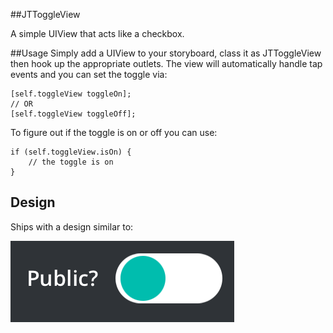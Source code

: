 ##JTToggleView

A simple UIView that acts like a checkbox.

##Usage
Simply add a UIView to your storyboard, class it as JTToggleView then hook up the appropriate outlets. The view will automatically handle tap events and you can set the toggle via:

	[self.toggleView toggleOn];
	// OR
	[self.toggleView toggleOff];
	
To figure out if the toggle is on or off you can use:

	if (self.toggleView.isOn) {
		// the toggle is on
	}
	
## Design
Ships with a design similar to:

![Screenshot](https://raw.githubusercontent.com/voidet/JTToggleView/master/screen.png)